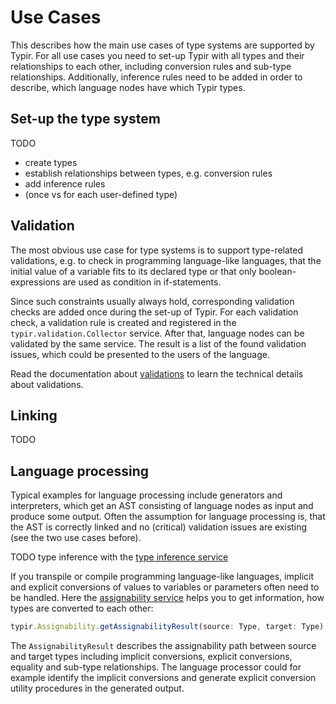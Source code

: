 # Use Cases

This describes how the main use cases of type systems are supported by Typir.
For all use cases you need to set-up Typir with all types and their relationships to each other,
including conversion rules and sub-type relationships.
Additionally, inference rules need to be added in order to describe, which language nodes have which Typir types.


## Set-up the type system

TODO

- create types
- establish relationships between types, e.g. conversion rules
- add inference rules
- (once vs for each user-defined type)


## Validation

The most obvious use case for type systems is to support type-related validations, e.g. to check in programming language-like languages,
that the initial value of a variable fits to its declared type or that only boolean-expressions are used as condition in if-statements.

Since such constraints usually always hold, corresponding validation checks are added once during the set-up of Typir.
For each validation check, a validation rule is created and registered in the `typir.validation.Collector` service.
After that, language nodes can be validated by the same service.
The result is a list of the found validation issues, which could be presented to the users of the language.

Read the documentation about [validations](./services/validation.md) to learn the technical details about validations.


## Linking

TODO


## Language processing

Typical examples for language processing include generators and interpreters,
which get an AST consisting of language nodes as input and produce some output.
Often the assumption for language processing is,
that the AST is correctly linked and no (critical) validation issues are existing (see the two use cases before).


TODO type inference with the [type inference service](./services/inference.md)


If you transpile or compile programming language-like languages,
implicit and explicit conversions of values to variables or parameters often need to be handled.
Here the [assignability service](./services/assignability.md) helps you to get information, how types are converted to each other:

```typescript
typir.Assignability.getAssignabilityResult(source: Type, target: Type): AssignabilityResult
```

The `AssignabilityResult` describes the assignability path between source and target types
including implicit conversions, explicit conversions, equality and sub-type relationships.
The language processor could for example identify the implicit conversions and generate explicit conversion utility procedures in the generated output.
